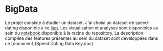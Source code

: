 # BigData

Le projet consiste à étudier un dataset. J'ai choisi un dataset de speed-dating disponible à ce [lien](https://www.kaggle.com/datasets/whenamancodes/speed-dating). Les visualisation et analyses sont disponibles au sein du [notebook](CHAUVEL_BENJAMIN.ipynb) disponible à la racine du repository. La description complète des features présentes au sein du dataset sont développées dans ce [document](Speed Dating Data Key.doc).
